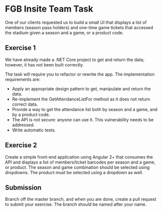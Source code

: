 # FGB Insite Team Task

One of our clients requested us to build a small UI that displays a list of members (season pass
holders) and one-time game tickets that accessed the stadium given a season and a game, or a
product code.

## Exercise 1
We have already made a .NET Core project to get and return the data; however, it has not been built
correctly.

The task will require you to refactor or rewrite the app. The implementation requirements are:

- Apply an appropriate design pattern to get, manipulate and return the data.
- Re-implement the GetAttendanceListFor method as it does not return correct data.
- Provide a way to get the attendance list both by season and a game, and by a product code.
- The API is not secure: anyone can use it. This vulnerability needs to be addressed.
- Write automatic tests.

## Exercise 2
Create a simple front-end application using Angular 2+ that consumes the API and displays a list of
members/ticket barcodes per season and a game, or product. The season and game combination
should be selected using dropdowns. The product must be selected using a dropdown as well.

## Submission
Branch off the master branch, and when you are done, create a pull request to submit your exercise. The branch should be named after your name.
